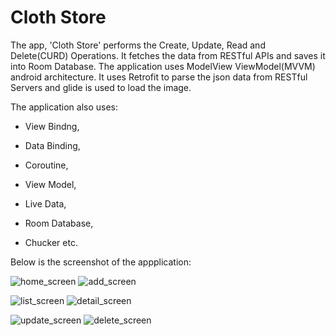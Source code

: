 # Cloth Store

The app, 'Cloth Store' performs the Create, Update, Read and Delete(CURD) Operations. It fetches the data from RESTful APIs and saves it into Room Database. The application 
uses ModelView ViewModel(MVVM) android architecture. It uses Retrofit to parse the json data from RESTful Servers and glide is used to load the image.

The application also uses:

- View Bindng,

- Data Binding, 

- Coroutine, 

- View Model, 

- Live Data, 

- Room Database, 

- Chucker etc.

Below is the screenshot of the appplication:

![home_screen](https://user-images.githubusercontent.com/119520622/210178465-4d9945ee-5111-4c4d-bf25-30c742d2c0b7.png)
![add_screen](https://user-images.githubusercontent.com/119520622/210178567-f25fe59d-66d9-461c-8213-01a184c9123a.png)

![list_screen](https://user-images.githubusercontent.com/119520622/210178573-65aa29ad-676e-466a-a9e2-e8aeca68784d.png)
![detail_screen](https://user-images.githubusercontent.com/119520622/210178580-aa81c06d-188a-4880-8585-a699d49f0037.png)

![update_screen](https://user-images.githubusercontent.com/119520622/210178585-5999192f-669c-4ed4-af26-02ef3e69f1b2.png)
![delete_screen](https://user-images.githubusercontent.com/119520622/210178588-9f33d35d-9392-473c-b0eb-451e4de2e0ac.png)



